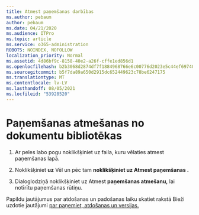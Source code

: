 ```yaml
---
title: Atmest paņemšanas darbības
ms.author: pebaum
author: pebaum
ms.date: 04/21/2020
ms.audience: ITPro
ms.topic: article
ms.service: o365-administration
ROBOTS: NOINDEX, NOFOLLOW
localization_priority: Normal
ms.assetid: 4d86bf9c-8158-40e2-a26f-cffe1ed856d1
ms.openlocfilehash: b2b3068d2874df7f1884968766e6c00776d2023e5c44ef697401485b57f9fadf
ms.sourcegitcommit: b5f7da89a650d2915dc652449623c78be6247175
ms.translationtype: MT
ms.contentlocale: lv-LV
ms.lasthandoff: 08/05/2021
ms.locfileid: "53928520"
---
```

# <a name="discard-a-check-out-from-a-document-library"></a>Paņemšanas atmešanas no dokumentu bibliotēkas

1. Ar peles labo pogu noklikšķiniet uz faila, kuru vēlaties atmest paņemšanas lapā.
    
2. Noklikšķiniet **uz** Vēl un pēc tam **noklikšķiniet uz Atmest paņemšanas .** 
    
3. Dialoglodziņā noklikšķiniet uz Atmest **paņemšanas atmešanu,** lai notīrītu paņemšanas rūtiņu. 
    
Papildu jautājumus par atdošanas un padošanas laiku skatiet rakstā Bieži uzdotie jautājumi [par paņemiet, atdošanas un versijas.](https://go.microsoft.com/fwlink/?linkid=2018786)
  


